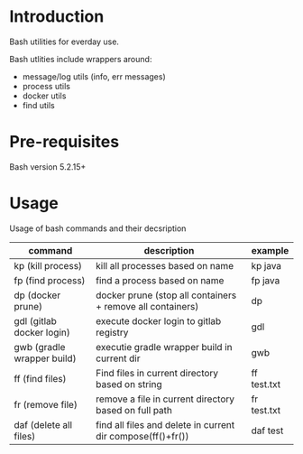 # Introduction
Bash utilities for everday use.

Bash utlities include wrappers around: 

- message/log utils (info, err messages)
- process utils
- docker utils
- find utils

# Pre-requisites
Bash version 5.2.15+ 

# Usage

Usage of bash commands and their decsription

| command                    | description                                                 | example
| --------                   | -------                                                     | ------------- 
| kp (kill process)          | kill all processes based on name                            | kp java
| fp (find process)          | find a process based on name                                | fp java
| dp (docker prune)          | docker prune (stop all containers + remove all containers)  | dp
| gdl (gitlab docker login)  | execute docker login to gitlab registry                     | gdl
| gwb (gradle wrapper build) | executie gradle wrapper build in current dir                | gwb
| ff (find files)            | Find files in current directory based on string             | ff test.txt
| fr (remove file)           | remove a file in current directory based on full path       | fr test.txt
| daf (delete all files)     | find all files and delete in current dir compose(ff()+fr()) | daf test

